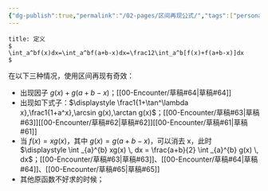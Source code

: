 ```yaml
---
{"dg-publish":true,"permalink":"/02-pages/区间再现公式/","tags":["personal/blog","math/高等数学/定积分"]}
---
```


```ad-info
title: 定义
$
\int_a^bf(x)dx=\int_a^bf(a+b-x)dx=\frac12\int_a^b[f(x)+f(a+b-x)]dx
$
```

在以下三种情况，使用区间再现有奇效：
 - 出现因子 $\displaystyle g(x)+g(a+b-x)$；[[00-Encounter/草稿#64\|草稿#64]]
 - 出现如下式子：$\displaystyle \frac1{1+\tan^\lambda x},\frac1{1+a^x},\arcsin g(x),\arctan g(x)$；[[00-Encounter/草稿#63\|草稿#63]][[00-Encounter/草稿#62\|草稿#62]][[00-Encounter/草稿#61\|草稿#61]]
 - 当 $\displaystyle f(x) = xg(x)$，其中 $\displaystyle g(x) = g(a+b-x)$，可以消去 x，此时 $\displaystyle \int _{a}^{b} xg(x) \, dx = \frac{a+b}{2} \int _{a}^{b} g(x) \, dx$；[[00-Encounter/草稿#63\|草稿#63]]、[[00-Encounter/草稿#64\|草稿#64]]、[[00-Encounter/草稿#65\|草稿#65]]
 - 其他原函数不好求的时候；